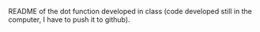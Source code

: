 README of the dot function developed in class 
(code developed still in the computer, I have to push it to github).
